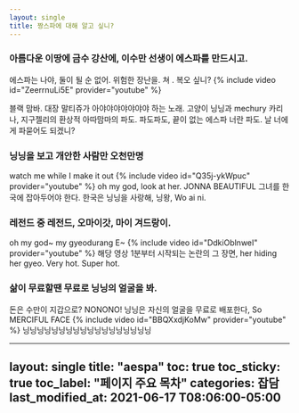 ```yaml
---
layout: single
title: 짱스파에 대해 알고 싶니?
---
```


### 아름다운 이땅에 금수 강산에, 이수만 선생이 에스파를 만드시고.

에스파는 나야, 둘이 될 순 없어.
위험한 장난을. 쳐 . 복오 싶니?
{% include video id="ZeerrnuLi5E" provider="youtube" %}

블랙 맘바. 대장 말티쥬가 아야야야야야야야 하는 노래.
고양이 닝닝과 mechury 카리나, 지구젤리의 환상적 아따맘마의 파도.
파도파도, 끝이 없는 에스파 너란 파도. 날 너에게 파묻어도 되겠니?

### 닝닝을 보고 개안한 사람만 오천만명

watch me while I make it out
{% include video id="Q35j-ykWpuc" provider="youtube" %}
oh my god, look at her. JONNA BEAUTIFUL
그녀를 한국에 잡아두어야 한다. 한국은 닝닝을 사랑해, 닝왕, Wo ai ni.

### 레전드 중 레전드, 오마이갓, 마이 겨드랑이.

oh my god~ my gyeodurang E~
{% include video id="DdkiOblnweI" provider="youtube" %}
해당 영상 1분부터 시작되는 논란의 그 장면, her hiding her gyeo. Very hot. Super hot.

### 삶이 무료할땐 무료로 닝닝의 얼굴을 봐. 

돈은 수만이 지갑으로? NONONO! 닝닝은 자신의 얼굴을 무료로 배포한다, So MERCIFUL FACE
{% include video id="BBQXxdjKoMw" provider="youtube" %}
닝닝닝닝닝닝닝닝닝닝닝닝닝닝닝닝닝닝


---
layout: single
title: "aespa"
toc: true
toc_sticky: true
toc_label: "페이지 주요 목차" 
categories: 잡담
last_modified_at: 2021-06-17 T08:06:00-05:00
---
